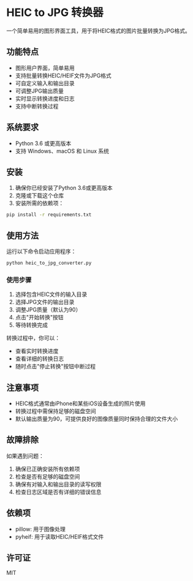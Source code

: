 # HEIC to JPG 转换器

一个简单易用的图形界面工具，用于将HEIC格式的图片批量转换为JPG格式。

## 功能特点

- 图形用户界面，简单易用
- 支持批量转换HEIC/HEIF文件为JPG格式
- 可自定义输入和输出目录
- 可调整JPG输出质量
- 实时显示转换进度和日志
- 支持中断转换过程

## 系统要求

- Python 3.6 或更高版本
- 支持 Windows、macOS 和 Linux 系统

## 安装

1. 确保你已经安装了Python 3.6或更高版本
2. 克隆或下载这个仓库
3. 安装所需的依赖项：

```bash
pip install -r requirements.txt
```

## 使用方法

运行以下命令启动应用程序：

```bash
python heic_to_jpg_converter.py
```

### 使用步骤

1. 选择包含HEIC文件的输入目录
2. 选择JPG文件的输出目录
3. 调整JPG质量（默认为90）
4. 点击"开始转换"按钮
5. 等待转换完成

转换过程中，你可以：
- 查看实时转换进度
- 查看详细的转换日志
- 随时点击"停止转换"按钮中断过程

## 注意事项

- HEIC格式通常由iPhone和某些iOS设备生成的照片使用
- 转换过程中需保持足够的磁盘空间
- 默认输出质量为90，可提供良好的图像质量同时保持合理的文件大小

## 故障排除

如果遇到问题：

1. 确保已正确安装所有依赖项
2. 检查是否有足够的磁盘空间
3. 确保有对输入和输出目录的读写权限
4. 检查日志区域是否有详细的错误信息

## 依赖项

- pillow: 用于图像处理
- pyheif: 用于读取HEIC/HEIF格式文件

## 许可证

MIT 